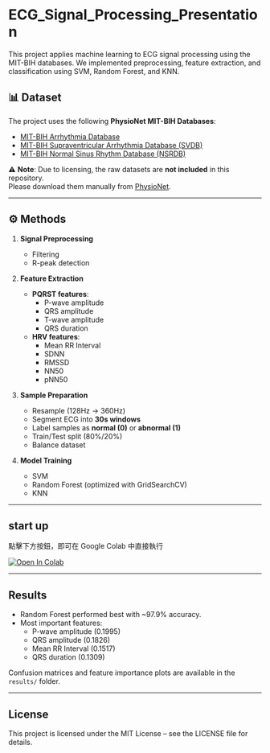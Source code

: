 # ECG_Signal_Processing_Presentation
This project applies machine learning to ECG signal processing using the MIT-BIH databases. We implemented preprocessing, feature extraction, and classification using SVM, Random Forest, and KNN.
## 📊 Dataset

The project uses the following **PhysioNet MIT-BIH Databases**:

- [MIT-BIH Arrhythmia Database](https://physionet.org/content/mitdb/1.0.0/)
- [MIT-BIH Supraventricular Arrhythmia Database (SVDB)](https://physionet.org/content/svdb/1.0.0/)
- [MIT-BIH Normal Sinus Rhythm Database (NSRDB)](https://physionet.org/content/nsrdb/1.0.0/)

⚠️ **Note**: Due to licensing, the raw datasets are **not included** in this repository.  
Please download them manually from [PhysioNet](https://physionet.org).

---

## ⚙️ Methods

1. **Signal Preprocessing**
   - Filtering  
   - R-peak detection  

2. **Feature Extraction**
   - **PQRST features**:  
     - P-wave amplitude  
     - QRS amplitude  
     - T-wave amplitude  
     - QRS duration  
   - **HRV features**:  
     - Mean RR Interval  
     - SDNN  
     - RMSSD  
     - NN50  
     - pNN50  

3. **Sample Preparation**
   - Resample (128Hz → 360Hz)  
   - Segment ECG into **30s windows**  
   - Label samples as **normal (0)** or **abnormal (1)**  
   - Train/Test split (80%/20%)  
   - Balance dataset  

4. **Model Training**
   - SVM  
   - Random Forest (optimized with GridSearchCV)  
   - KNN  

---

## start up

點擊下方按鈕，即可在 Google Colab 中直接執行

[![Open In Colab](https://colab.research.google.com/assets/colab-badge.svg)](https://colab.research.google.com/github/your-username/ECG-Signal-Processing-ML/blob/main/notebooks/ECG_Feature_Extraction.ipynb)

---

## Results

- Random Forest performed best with ~97.9% accuracy.  
- Most important features:  
  - P-wave amplitude (0.1995)  
  - QRS amplitude (0.1826)  
  - Mean RR Interval (0.1517)  
  - QRS duration (0.1309)  

Confusion matrices and feature importance plots are available in the `results/` folder.

---

## License
This project is licensed under the MIT License – see the LICENSE
 file for details.
